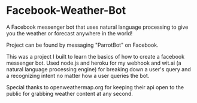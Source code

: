 # Facebook-Weather-Bot
A Facebook messenger bot that uses natural language processing to give you the weather or forecast anywhere in the world! 


Project can be found by messaging "ParrotBot" on Facebook.

This was a project I built to learn the basics of how to create a facebook messenger bot. Used node.js and heroku for my webhook
and wit.ai (a natural language processing engine) for breaking down a user's query and a recognizing intent no matter how a user 
queries the bot. 

Special thanks to openweathermap.org for keeping their api open to the public for grabbing weather content at any second. 
